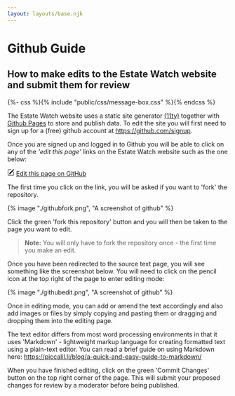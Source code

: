 ```yaml
---
layout: layouts/base.njk
---
```

# Github Guide
## How to make edits to the Estate Watch website and submit them for review
{%- css %}{% include "public/css/message-box.css" %}{% endcss %}
<div class="message-box">
The Estate Watch website uses a static site generator <a href="https://www.11ty.dev/"> (11ty)</a> together with <a href="https://pages.github.com/"> Github Pages</a> to store and publish data. To edit the site you will first need to sign up for a (free) github account at <a href="https://github.com/signup"> https://github.com/signup</a>.
</div>

Once you are signed up and logged in to Github you will be able to click on any of the _'edit this page'_ links on the Estate Watch website such as the one below:

<svg xmlns="http://www.w3.org/2000/svg" width="16" height="16" fill="currentColor" class="bi bi-pencil-square" viewBox="0 0 16 16">
  <path d="M15.502 1.94a.5.5 0 0 1 0 .706L14.459 3.69l-2-2L13.502.646a.5.5 0 0 1 .707 0l1.293 1.293zm-1.75 2.456-2-2L4.939 9.21a.5.5 0 0 0-.121.196l-.805 2.414a.25.25 0 0 0 .316.316l2.414-.805a.5.5 0 0 0 .196-.12l6.813-6.814z"/>
  <path fill-rule="evenodd" d="M1 13.5A1.5 1.5 0 0 0 2.5 15h11a1.5 1.5 0 0 0 1.5-1.5v-6a.5.5 0 0 0-1 0v6a.5.5 0 0 1-.5.5h-11a.5.5 0 0 1-.5-.5v-11a.5.5 0 0 1 .5-.5H9a.5.5 0 0 0 0-1H2.5A1.5 1.5 0 0 0 1 2.5z"/>
</svg>
		      <a href="https://github.com/estatewatch/estatewatch/blob/main/{{ page.inputPath }}">Edit this page on GitHub</a>

The first time you click on the link, you will be asked if you want to 'fork' the repository. 

{% image "./githubfork.png", "A screenshot of github" %}

Click the green 'fork this repository' button and you will then be taken to the page you want to edit. 

> **Note:** You will only have to fork the repository once - the first time you make an edit.

Once you have been redirected to the source text page, you will see something like the screenshot below. You will need to click on the pencil icon at the top right of the page to enter editing mode:

{% image "./githubedit.png", "A screenshot of github" %}

Once in editing mode, you can add or amend the text accordingly and also add images or files by simply copying and pasting them or dragging and dropping them into the editing page.

The text editor differs from most word processing environments in that it uses 'Markdown' -  lightweight markup language for creating formatted text using a plain-text editor. You can read a brief guide on using Markdown here: <https://piccalil.li/blog/a-quick-and-easy-guide-to-markdown/>

When you have finished editing, click on the green 'Commit Changes' button on the top right corner of the page. This will submit your proposed changes for review by a moderator before being published.








